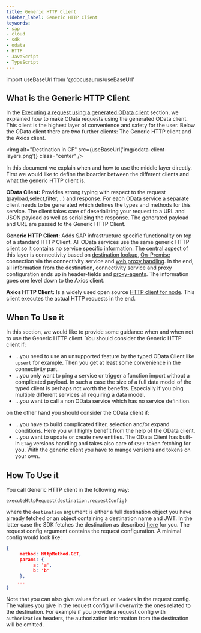 ```yaml
---
title: Generic HTTP Client
sidebar_label: Generic HTTP Client
keywords:
- sap
- cloud
- sdk
- odata
- HTTP
- JavaScript
- TypeScript
---
```


import useBaseUrl from '@docusaurus/useBaseUrl'

## What is the Generic HTTP Client

In the [Executing a request using a generated OData client](./execute-odata-request.mdx) section, we explained how to make OData requests using the generated OData client.
This client is the highest layer of convenience and safety for the user.
Below the OData client there are two further clients: The Generic HTTP client and the Axios client.

<img alt="Destination in CF" src={useBaseUrl('img/odata-client-layers.png')} class="center" />

In this document we explain when and how to use the middle layer directly.
First we would like to define the boarder between the different clients and what the generic HTTP client is. 

**OData Client:** Provides strong typing with respect to the request (payload,select,filter,...) and response. 
For each OData service a separate client needs to be generated which defines the types and methods for this service.
The client takes care of deserializing your request to a URL and JSON payload as well as serializing the response.
The generated payload and URL are passed to the Generic HTTP Client.

**Generic HTTP Client:** Adds SAP infrastructure specific functionality on top of a standard HTTP Client.
All OData services use the same generic HTTP client so it contains no service specific information.
The central aspect of this layer is connectivity based on [destination lookup](../connectivity/destination.md), [On-Premise](../connectivity/on-premise.md) connection via the connectivity service and [web proxy handling](../connectivity/proxy.md).
In the end, all information from the destination, connectivity service and proxy configuration ends up in header-fields and [proxy-agents](https://www.npmjs.com/package/proxy-agent).
The information goes one level down to the Axios client.

**Axios HTTP Client:**  Is a widely used open source [HTTP client for node](https://www.npmjs.com/package/axios). 
This client executes the actual HTTP requests in the end.
 
## When To Use it

In this section, we would like to provide some guidance when and when not to use the Generic HTTP client.
You should consider the Generic HTTP client if:
- ...you need to use an unsupported feature by the typed OData Client like `upsert` for example. 
Then you get at least some convenience in the connectivity part.
- ...you only want to ping a service or trigger a function import without a complicated payload. 
In such a case the size of a full data model of the typed client is perhaps not worth the benefits. 
Especially if you ping multiple different services all requiring a data model.
- ...you want to call a non OData service which has no service definition.

on the other hand you should consider the OData client if:
- ...you have to build complicated filter, selection and/or expand conditions. 
Here you will highly benefit from the help of the OData client.
- ...you want to update or create new entities. 
The OData Client has built-in `ETag` versions handling and takes also care of `CSRF` token fetching for you. 
With the generic client you have to mange versions and tokens on your own.
 
## How To Use it

You call Generic HTTP client in the following way:

```JS
executeHttpRequest(destination,requestConfig)
```

where the `destination` argument is either a full destination object you have already fetched or an object containing a destination name and JWT.
In the latter case the SDK fetches the destination as described [here](../connectivity/destination.md) for you.
The request config argument contains the request configuration. 
A minimal config would look like:
```JSON
{
     method: HttpMethod.GET,
     params: {
          a: 'a',
          b: 'b'
     },
    ...
}
```

Note that you can also give values for `url` or `headers` in the request config. 
The values you give in the request config will overwrite the ones related to the destination.
For example if you provide a request config with `authorization` headers, the authorization information from the destination will be omitted.
